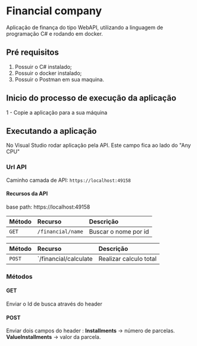 # Financial company
Aplicação de finança do tipo WebAPI, utilizando a linguagem de programação C# e rodando em docker.

## Pré requisitos
1. Possuir o C# instalado;
2. Possuir o docker instalado;
3. Possuir o Postman em sua maquina. 

## Inicio do processo de execução da aplicação
1 - Copie a aplicação para a sua máquina

## Executando a aplicação
No Visual Studio rodar aplicação pela API. Este campo fica ao lado do "Any CPU"


### Url API 
Caminho camada de API: `https://localhost:49158`

#### Recursos da API
base path: https://localhost:49158

| Método    | Recurso                      | Descrição                  |
|---------- |:-----------------------------|:---------------------------|
| `GET`     | `/financial/name`            | Buscar o nome por id       |


| Método  	| Recurso                      | Descrição                 	|
|---------- |:-----------------------------|:--------------------------	|
| `POST`    | `/financial/calculate        | Realizar calculo total    	|

### Métodos

#### GET
Enviar o Id de busca através do header

#### POST
Enviar dois campos do header :
**Installments** -> número de parcelas.
**ValueInstallments** -> valor da parcela.
